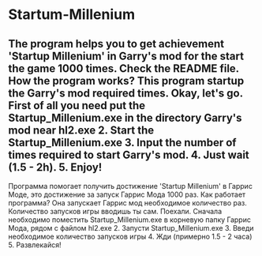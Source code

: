 # Startum-Millenium

The program helps you to get achievement 'Startup Millenium' in Garry's mod for the start the game 1000 times. Check the README file.
How the program works? This program startup the Garry's mod required times.
Okay, let's go.
First of all you need put the Startup_Millenium.exe in the directory Garry's mod near hl2.exe
2. Start the Startup_Millenium.exe
3. Input the number of times required to start Garry's mod.
4. Just wait (1.5 - 2h).
5. Enjoy!
-------------------------------------------------------------------------------------------------------------------------------------------------------------------------
Программа помогает получить достижение 'Startup Millenium' в Гаррис Моде, это достижение за запуск Гаррис Мода 1000 раз.
Как работает программа? Она запускает Гаррис мод необходимое количество раз. Количество запусков игры вводишь ты сам.
Поехали.
Сначала необходимо поместить Startup_Millenium.exe в корневую папку Гаррис Мода, рядом с файлом hl2.exe
2. Запусти Startup_Millenium.exe
3. Введи необходимое количество запусков игры
4. Жди (примерно 1.5 - 2 часа)
5. Развлекайся!
